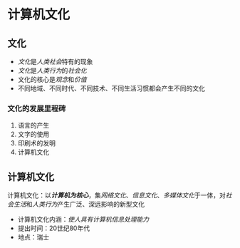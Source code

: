 
# 计算机文化

## 文化

- *文化*是*人类社会*特有的现象
- *文化*是*人类行为*的*社会化*
- 文化的核心是*观念*和*价值*
- 不同地域、不同时代、不同技术、不同生活习惯都会产生不同的文化

### 文化的发展里程碑

1. 语言的产生
2. 文字的使用
3. 印刷术的发明
4. 计算机文化

## 计算机文化

计算机文化：以***计算机为核心***，集*网络文化*、*信息文化*、*多媒体文化*于一体，对*社会生活*和*人类行为*产生广泛、深远影响的新型文化
- 计算机文化内涵：*使人具有计算机信息处理能力*
- 提出时间：20世纪80年代
- 地点：瑞士
